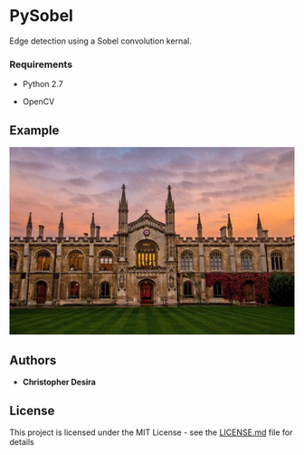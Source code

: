 # PySobel

Edge detection using a Sobel convolution kernal.

### Requirements

* Python 2.7

* OpenCV

## Example

![alt text](corpus.jpg)

## Authors

* **Christopher Desira**

## License

This project is licensed under the MIT License - see the [LICENSE.md](LICENSE.md) file for details

